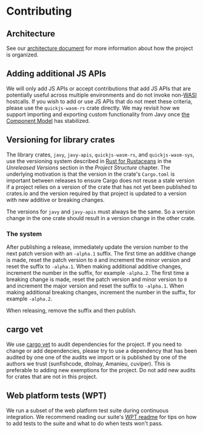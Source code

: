# Contributing

## Architecture

See our [architecture document](contributing-architecture.md) for more information about how the project is organized.

## Adding additional JS APIs

We will only add JS APIs or accept contributions that add JS APIs that are potentially useful across multiple environments and do not invoke non-[WASI](https://wasi.dev/) hostcalls. If you wish to add or use JS APIs that do not meet these criteria, please use the `quickjs-wasm-rs` crate directly. We may revisit how we support importing and exporting custom functionality from Javy once [the Component Model](https://github.com/WebAssembly/component-model) has stabilized.

## Versioning for library crates

The library crates, `javy`, `javy-apis`, `quickjs-wasm-rs`, and `quickjs-wasm-sys`, use the versioning system described in [Rust for Rustaceans](https://rust-for-rustaceans.com/) in the _Unreleased Versions_ section in the _Project Structure_ chapter. The underlying motivation is that the version in the crate's `Cargo.toml` is important between releases to ensure Cargo does not reuse a stale version if a project relies on a version of the crate that has not yet been published to crates.io and the version required by that project is updated to a version with new additive or breaking changes.

The versions for `javy` and `javy-apis` must always be the same. So a version change in the one crate should result in a version change in the other crate.

### The system

After publishing a release, immediately update the version number to the next patch version with an `-alpha.1` suffix. The first time an additive change is made, reset the patch version to `0` and increment the minor version and reset the suffix to `-alpha.1`. When making additional additive changes, increment the number in the suffix, for example `-alpha.2`. The first time a breaking change is made, reset the patch version and minor version to `0` and increment the major version and reset the suffix to `-alpha.1`. When making additional breaking changes, increment the number in the suffix, for example `-alpha.2`.

When releasing, remove the suffix and then publish.

## cargo vet

We use [cargo vet](https://mozilla.github.io/cargo-vet/) to audit dependencies for the project. If you need to change or add dependencies, please try to use a dependency that has been audited by one one of the audits we import or is published by one of the authors we trust (sunfishcode, dtolnay, Amanieu, cuviper). This is preferable to adding new exemptions for the project. Do not add new audits for crates that are not in this project.

## Web platform tests (WPT)

We run a subset of the web platform test suite during continuous integration. We recommend reading our suite's [WPT readme](../wpt/README.md) for tips on how to add tests to the suite and what to do when tests won't pass.
